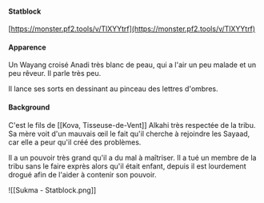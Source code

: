 #### Statblock
[https://monster.pf2.tools/v/TlXYYtrf](https://monster.pf2.tools/v/TlXYYtrf)
#### Apparence
Un Wayang croisé Anadi très blanc de peau, qui a l'air un peu malade et un peu rêveur. Il parle très peu.

Il lance ses sorts en dessinant au pinceau des lettres d'ombres.
#### Background
C'est le fils de [[Kova, Tisseuse-de-Vent]] Alkahi très respectée de la tribu. Sa mère voit d'un mauvais œil le fait qu'il cherche à rejoindre les Sayaad, car elle a peur qu'il créé des problèmes.

Il a un pouvoir très grand qu'il a du mal à maîtriser. Il a tué un membre de la tribu sans le faire exprès alors qu'il était enfant, depuis il est lourdement drogué afin de l'aider à contenir son pouvoir.

![[Sukma - Statblock.png]]